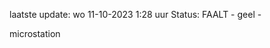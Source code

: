 laatste update: 
wo 11-10-2023  1:28   uur 
Status: FAALT - geel - 
<div class="service R">microstation</div>